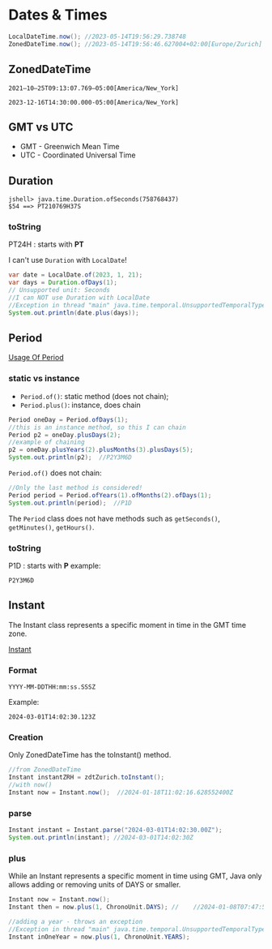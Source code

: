# Dates & Times
```java
LocalDateTime.now(); //2023-05-14T19:56:29.738748
ZonedDateTime.now(); //2023-05-14T19:56:46.627004+02:00[Europe/Zurich]
```
## ZonedDateTime
```shell
2021–10–25T09:13:07.769–05:00[America/New_York]

2023-12-16T14:30:00.000-05:00[America/New_York]
```
## GMT vs UTC
- GMT - Greenwich Mean Time
- UTC - Coordinated Universal Time

## Duration
```jshelllanguage
jshell> java.time.Duration.ofSeconds(758768437)
$54 ==> PT210769H37S
```
### toString
PT24H : starts with **PT**


I can't use `Duration` with `LocalDate`!
```java
var date = LocalDate.of(2023, 1, 21);
var days = Duration.ofDays(1);
// Unsupported unit: Seconds
//I can NOT use Duration with LocalDate
//Exception in thread "main" java.time.temporal.UnsupportedTemporalTypeException: Unsupported unit: Seconds    
System.out.println(date.plus(days));    
```
## Period
[Usage Of Period](../src/main/java/org/enricogiurin/ocp17/book/ch4/time/UsageOfPeriod.java)
### static vs instance 
- `Period.of()`: static method (does not chain);
- `Period.plus()`: instance, does chain
```java
Period oneDay = Period.ofDays(1);
//this is an instance method, so this I can chain
Period p2 = oneDay.plusDays(2);
//example of chaining
p2 = oneDay.plusYears(2).plusMonths(3).plusDays(5);
System.out.println(p2);  //P2Y3M6D
```
`Period.of()` does not chain:
```java
//Only the last method is considered!
Period period = Period.ofYears(1).ofMonths(2).ofDays(1);
System.out.println(period);  //P1D
```
The `Period` class does not have methods such as `getSeconds()`, `getMinutes()`, `getHours()`.

### toString
P1D : starts with **P**
example:
```shell
P2Y3M6D
```


## Instant
The Instant class represents a specific moment in time in the GMT time zone.

[Instant](../src/main/java/org/enricogiurin/ocp17/book/ch4/time/UsageOfInstant.java)
### Format
```shell
YYYY-MM-DDTHH:mm:ss.SSSZ
```
Example:
```shell
2024-03-01T14:02:30.123Z
```

### Creation
Only ZonedDateTime has the toInstant() method.
```java
//from ZonedDateTime
Instant instantZRH = zdtZurich.toInstant();
//with now()
Instant now = Instant.now();  //2024-01-18T11:02:16.628552400Z
```
### parse
```java
Instant instant = Instant.parse("2024-03-01T14:02:30.00Z");
System.out.println(instant); //2024-03-01T14:02:30Z
```


### plus
While an Instant represents a specific moment in time using GMT, Java only allows adding or removing units of DAYS or smaller.
```java
Instant now = Instant.now();
Instant then = now.plus(1, ChronoUnit.DAYS); //    //2024-01-08T07:47:52.101744Z

//adding a year - throws an exception
//Exception in thread "main" java.time.temporal.UnsupportedTemporalTypeException: Unsupported unit: Years
Instant inOneYear = now.plus(1, ChronoUnit.YEARS);
```
